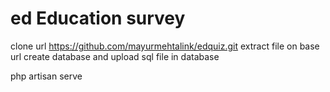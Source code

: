 # ed Education survey

clone url  https://github.com/mayurmehtalink/edquiz.git
extract file on base url
create database and  upload sql file in database

php artisan serve

